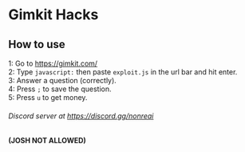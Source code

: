 # Gimkit Hacks

## How to use

1: Go to https://gimkit.com/<br>
2: Type `javascript:` then paste `exploit.js` in the url bar and hit enter.<br>
3: Answer a question (correctly).<br>
4: Press `;` to save the question. <br>
5: Press `u` to get money. <br>


###### Discord server at https://discord.gg/nonreai

**(JOSH NOT ALLOWED)**
